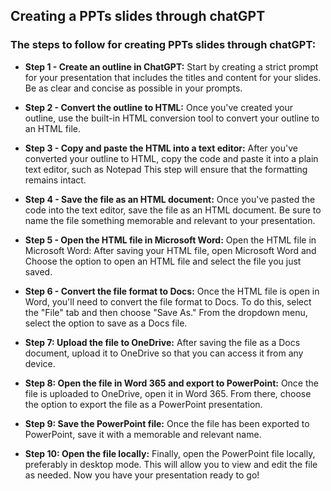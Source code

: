 ## Creating a PPTs slides through chatGPT


### The steps to follow for creating PPTs slides through chatGPT:

* **Step 1 - Create an outline in ChatGPT:** 
 Start by creating a strict prompt for your presentation that includes the titles and content for your slides. Be as clear and concise as possible in your prompts.

* **Step 2 - Convert the outline to HTML:**
 Once you've created your outline, use the built-in HTML conversion tool to convert your outline to an HTML file.

* **Step 3 - Copy and paste the HTML into a text editor:**
 After you've converted your outline to HTML, copy the code and paste it into a plain text editor, such as Notepad This step will ensure that the formatting remains intact.

* **Step 4 - Save the file as an HTML document:**
 Once you've pasted the code into the text editor, save the file as an HTML document. Be sure to name the file something memorable and relevant to your presentation.

* **Step 5 - Open the HTML file in Microsoft Word:**
Open the HTML file in Microsoft Word: After saving your HTML file, open Microsoft Word and Choose the option to open an HTML file and select the file you just saved.

* **Step 6 - Convert the file format to Docs:**
 Once the HTML file is open in Word, you'll need to convert the file format to Docs. To do this, select the "File" tab and then choose "Save As." From the dropdown menu, select the option to save as a Docs file.

* **Step 7: Upload the file to OneDrive:**
 After saving the file as a Docs document, upload it to OneDrive so that you can access it from any device.

* **Step 8: Open the file in Word 365 and export to PowerPoint:**
Once the file is uploaded to OneDrive, open it in Word 365. From there, choose the option to export the file as a PowerPoint presentation.

* **Step 9: Save the PowerPoint file:**
Once the file has been exported to PowerPoint, save it with a memorable and relevant name.

* **Step 10: Open the file locally:**
Finally, open the PowerPoint file locally, preferably in desktop mode. This will allow you to view and edit the file as needed. Now you have your presentation ready to go!
